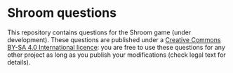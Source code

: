 # Shroom questions

This repository contains questions for the Shroom game (under development). These questions are published under a
[Creative Commons BY-SA 4.0 International licence](https://creativecommons.org/licenses/by-sa/4.0/): you are free
to use these questions for any other project as long as you publish your modifications (check legal text for details).

